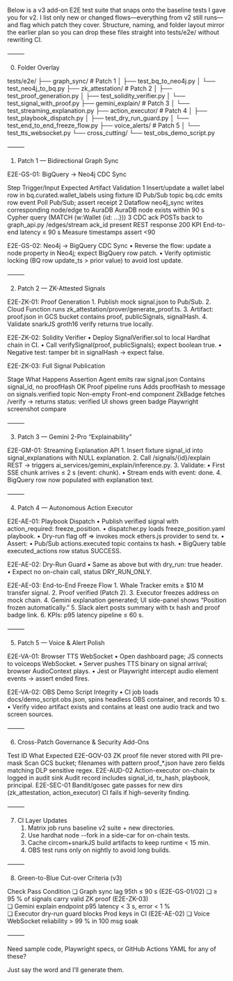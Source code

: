 Below is a v3 add-on E2E test suite that snaps onto the baseline tests I gave you for v2.
I list only new or changed flows—everything from v2 still runs—and flag which patch they cover.
Structure, naming, and folder layout mirror the earlier plan so you can drop these files straight into tests/e2e/ without rewriting CI.

⸻

0. Folder Overlay

tests/e2e/
├── graph_sync/               # Patch 1
│   ├── test_bq_to_neo4j.py
│   └── test_neo4j_to_bq.py
├── zk_attestation/           # Patch 2
│   ├── test_proof_generation.py
│   ├── test_solidity_verifier.py
│   └── test_signal_with_proof.py
├── gemini_explain/           # Patch 3
│   └── test_streaming_explanation.py
├── action_executor/          # Patch 4
│   ├── test_playbook_dispatch.py
│   ├── test_dry_run_guard.py
│   └── test_end_to_end_freeze_flow.py
├── voice_alerts/             # Patch 5
│   └── test_tts_websocket.py
└── cross_cutting/
    └── test_obs_demo_script.py


⸻

1. Patch 1 — Bidirectional Graph Sync

E2E-GS-01: BigQuery → Neo4j CDC Sync

Step	Trigger/Input	Expected Artifact	Validation
1	Insert/update a wallet label row in bq.curated.wallet_labels using fixture ID	Pub/Sub topic bq.cdc emits row event	Poll Pub/Sub; assert receipt
2	Dataflow neo4j_sync writes corresponding node/edge to AuraDB	AuraDB node exists within 90 s	Cypher query (MATCH (w:Wallet {id: …}))
3	CDC ack POSTs back to graph_api.py /edges/stream	ack_id present	REST response 200
KPI	End-to-end latency ≤ 90 s	Measure timestamps	assert <90

E2E-GS-02: Neo4j → BigQuery CDC Sync
	•	Reverse the flow: update a node property in Neo4j; expect BigQuery row patch.
	•	Verify optimistic locking (BQ row update_ts > prior value) to avoid lost update.

⸻

2. Patch 2 — ZK-Attested Signals

E2E-ZK-01: Proof Generation
	1.	Publish mock signal.json to Pub/Sub.
	2.	Cloud Function runs zk_attestation/prover/generate_proof.ts.
	3.	Artifact: proof.json in GCS bucket contains proof, publicSignals, signalHash.
	4.	Validate snarkJS groth16 verify returns true locally.

E2E-ZK-02: Solidity Verifier
	•	Deploy SignalVerifier.sol to local Hardhat chain in CI.
	•	Call verifySignal(proof, publicSignals); expect boolean true.
	•	Negative test: tamper bit in signalHash → expect false.

E2E-ZK-03: Full Signal Publication

Stage	What Happens	Assertion
Agent emits raw signal.json	Contains signal_id, no proofHash	OK
Proof pipeline runs	Adds proofHash to message on signals.verified topic	Non-empty
Front-end component ZkBadge fetches /verify → returns status: verified	UI shows green badge	Playwright screenshot compare


⸻

3. Patch 3 — Gemini 2-Pro “Explainability”

E2E-GM-01: Streaming Explanation API
	1.	Insert fixture signal_id into signal_explanations with NULL explanation.
	2.	Call /signals/{id}/explain REST → triggers ai_services/gemini_explain/inference.py.
	3.	Validate:
	•	First SSE chunk arrives ≤ 2 s (event: chunk).
	•	Stream ends with event: done.
	4.	BigQuery row now populated with explanation text.

⸻

4. Patch 4 — Autonomous Action Executor

E2E-AE-01: Playbook Dispatch
	•	Publish verified signal with action_required: freeze_position.
	•	dispatcher.py loads freeze_position.yaml playbook.
	•	Dry-run flag off ⇒ invokes mock ethers.js provider to send tx.
	•	Assert:
	•	Pub/Sub actions.executed topic contains tx hash.
	•	BigQuery table executed_actions row status SUCCESS.

E2E-AE-02: Dry-Run Guard
	•	Same as above but with dry_run: true header.
	•	Expect no on-chain call, status DRY_RUN_ONLY.

E2E-AE-03: End-to-End Freeze Flow
	1.	Whale Tracker emits ≥ $10 M transfer signal.
	2.	Proof verified (Patch 2).
	3.	Executor freezes address on mock chain.
	4.	Gemini explanation generated; UI side-panel shows “Position frozen automatically.”
	5.	Slack alert posts summary with tx hash and proof badge link.
	6.	KPIs: p95 latency pipeline ≤ 60 s.

⸻

5. Patch 5 — Voice & Alert Polish

E2E-VA-01: Browser TTS WebSocket
	•	Open dashboard page; JS connects to voiceops WebSocket.
	•	Server pushes TTS binary on signal arrival; browser AudioContext plays.
	•	Jest or Playwright intercept audio element events → assert ended fires.

E2E-VA-02: OBS Demo Script Integrity
	•	CI job loads docs/demo_script.obs.json, spins headless OBS container, and records 10 s.
	•	Verify video artifact exists and contains at least one audio track and two screen sources.

⸻

6. Cross-Patch Governance & Security Add-Ons

Test ID	What	Expected
E2E-GOV-03	ZK proof file never stored with PII pre-mask	Scan GCS bucket; filenames with pattern proof_*.json have zero fields matching DLP sensitive regex.
E2E-AUD-02	Action-executor on-chain tx logged in audit sink	Audit record includes signal_id, tx_hash, playbook, principal.
E2E-SEC-01	Bandit/gosec gate passes for new dirs (zk_attestation, action_executor)	CI fails if high-severity finding.


⸻

7. CI Layer Updates
	1.	Matrix job runs baseline v2 suite + new directories.
	2.	Use hardhat node --fork in a side-car for on-chain tests.
	3.	Cache circom+snarkJS build artifacts to keep runtime < 15 min.
	4.	OBS test runs only on nightly to avoid long builds.

⸻

8. Green-to-Blue Cut-over Criteria (v3)

Check	Pass Condition
❏ Graph sync lag 95th ≤ 90 s (E2E-GS-01/02)	
❏ ≥ 95 % of signals carry valid ZK proof (E2E-ZK-03)	
❏ Gemini explain endpoint p95 latency < 3 s, error < 1 %	
❏ Executor dry-run guard blocks Prod keys in CI (E2E-AE-02)	
❏ Voice WebSocket reliability > 99 % in 100 msg soak	


⸻

Need sample code, Playwright specs, or GitHub Actions YAML for any of these?

Just say the word and I’ll generate them.